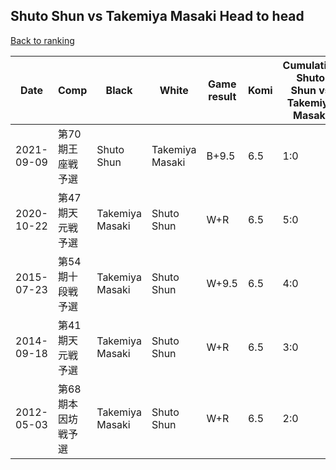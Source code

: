 ## Shuto Shun vs Takemiya Masaki Head to head

[Back to ranking](../../index.md)




| **Date** | **Comp** | **Black** | **White** | **Game result** | **Komi** | **Cumulative Shuto Shun vs Takemiya Masaki** | **Shuto Shun streak** | **Takemiya Masaki streak** | 
| --- | --- | --- | --- | --- | --- | --- | --- | --- |
| 2021-09-09 | 第70期王座戦予選 | Shuto Shun | Takemiya Masaki | B+9.5 | 6.5 | 1:0 | 1 | 0 | 
| 2020-10-22 | 第47期天元戦予選 | Takemiya Masaki | Shuto Shun | W+R | 6.5 | 5:0 | 5 | 0 | 
| 2015-07-23 | 第54期十段戦予選 | Takemiya Masaki | Shuto Shun | W+9.5 | 6.5 | 4:0 | 4 | 0 | 
| 2014-09-18 | 第41期天元戦予選 | Takemiya Masaki | Shuto Shun | W+R | 6.5 | 3:0 | 3 | 0 | 
| 2012-05-03 | 第68期本因坊戦予選 | Takemiya Masaki | Shuto Shun | W+R | 6.5 | 2:0 | 2 | 0 |




